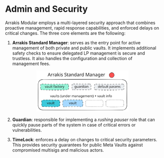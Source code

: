 # Admin and Security

Arrakis Modular employs a multi-layered security approach that combines proactive management, rapid response capabilities, and enforced delays on critical changes. The three core elements are the following:

1. **Arrakis Standard Manager**: serves as the entry point for active management of both private and public vaults. It implements additional safety checks to ensure delegated LP management is secure and trustless. It also handles the configuration and collection of management fees.
<p align="center">
<img src="../../../img/manager.svg" alt="nft" width="300" class="img-svg"/>
</p>

2. **Guardian**: responsible for implementing a _rushing pauser_ role that can quickly pause parts of the system in case of critical errors or vulnerabilities.

3. **TimeLock**: enforces a delay on changes to critical security parameters. This provides security guarantees for public Meta Vaults against compromised multisigs and malicious actors.
